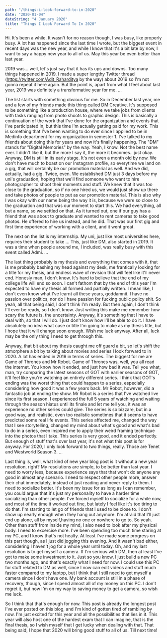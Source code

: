 ```yaml
---
path: "/things-i-look-forward-to-in-2020"
date: "2020-01-04"
dateString: "4 January 2020"
title: "Things I Look Forward To In 2020"
---
```


Hi. It's been a while. It wasn't for no reason though, I was busy, like properly busy. A lot has happened since the last time I wrote, but the biggest event in recent days was the new year, and while I know that it's a bit late by now, I want to say a happy new year to all of us. May this year be even better than last year. 

2019 was... well, let's just say that it has its ups and downs. Too many things happened in 2019. I made a super lengthy Twitter thread (https://twitter.com/Adit_Raharditya by the way) about 2019 so I'm not gonna repeat it here again. But the point is, apart from what I feel about last year, 2019 was definitely a transformative year for me. ...

The list starts with something obvious for me. So in December last year, me and a few of my friends made this thing called DM Creative. It's supposed to be something like a production house, where we take jobs from clients with tasks ranging from photo shoots to graphic design. This is basically a continuation of the work that I've done for the organization and events that I've participated in, but this time I'm actually getting paid for my work. This is something that I've been wanting to do ever since I applied to be in Medinfo department for my organization in semester 1. I've talked to my friends about doing this for years and now it's finally happening. The "DM" stands for "Digital Memories" by the way. Yeah, I know. Not the best name ever. I didn't like it, but the more I say it, the more it becomes.. just okay. Anyway, DM is still in its early stage. It's not even a month old by now. We don't have much to boast on our Instagram profile, so everytime we land on a gig, that will certainly be our promotion material as well. And we did, actually, had a gig. Twice, even. We established DM just 3 days before my uni's graduation, hoping that we'll find someone who want to hire photographer to shoot their moments and stuff. We knew that it was too close to the graduation, so if no one hired us, we would just show up there and take photos of people to put as our promotion material. This is also why I was okay with our name being the way it is, because we were so close to the graduation and that was our moment to start this. We had everything, all but a name, so we settled on that. As it turned out, one if our guy has a friend that was about to graduate and wanted to rent cameras to take good photos. He offered to hire us instead, and he did. That was our first gig and first time experience of working with a client, and it went great. 

The next on the list is my internship. My uni, just like most universities here, requires their student to take ... This, just like DM, also started in 2019. It was a time when people around me, I included, was really busy with this event called Admi. ...

The last thing probably is my thesis and everything that comes with it, that is me probably bashing my head against my desk, me frantically looking for a title for my thesis, and endless wave of revision that will feel like it'll never end. Honesly man, I don't know. It's hard to believe that the end of my college life will end so soon. I can't fathom that by the end of this year I'm expected to have my thesis all formed and partially written. I mean like, I don't even know what I've learnt all these years, goddamnit. I have no passion over politics, nor do I have passion for fucking public policy shit. So yeah, all that being said, I don't think I'm ready. But then again, I don't think I'll ever be ready, so I don't know. Just writing this make me remember how scary the future is, the uncertainty. Anyway, it's something that I have to deal with, so that I will do. I just don't know how I'll be able to do it. I have absolutely no idea what case or title I'm going to make as my thesis title, but I hope that it will change soon enough. Wish me luck anyway. After all, luck may be the only thing I need to get through this. 

Anyway, that bit about my thesis caught me off guard a bit, so let's shift the atmorphere a bit by talking about movies and series I look forward to in 2020. A lot has ended in 2019 in terms of series. The biggest for me are Game of Thrones and Mr Robot. Game of Thrones was, well, you all read the internet. You know how it ended, and just how bad it was. Tell you what, man, try comparing the latest seasons of GOT with earlier seasons of GOT, it'll feel like you're watching an entirely different series. I think that GOT's ending was the worst thing that could happen to a series, especially considering how good it was a few years back. Mr Robot, however, did a fantastic job at ending the show. Mr Robot is a series that I've watched live since its first season. I experienced the full 5 years of watching and waiting through the season hiatus until its finale and let me tell you, it was an experience no other series could give. The series is so bizzare, but in a good way, and realistic, even too realistic sometimes that it seems to have predicted some real life events. This series affected me, changed the way that I see storytelling, changed my mind about what's good and what's bad to do in a series, even inspired me to apply their weird framing technique into the photos that I take. This series is very good, and it ended perfectly. But enough of stuff that's over last year, it's not what this post is for anyway. For 2020, I only look forward to two things, really. Those are Tenet and Westworld Season 3. ...

Last thing is, well, what kind of new year blog post is it without a new year resolution, right? My resolutions are simple, to be better than last year. I need to worry less, because experience says that that won't do anyone any good in almost any scenario. I need to respect other people more, answer their chat immediately, instead of just reading and never reply to them. I need to socialize better. It's been my issue for as long as I can remember, you could argue that it's just my personality to have a harder time socializing than other people. I've forced myself to socialize for a while now, and most of the time it worked out fine, but lately I feel like it's too tiring to do that. I'm starting to let go of friends that I used to be close to. I don't show up nearly enough when they hang out anymore. I'm afraid that I'll just end up alone, all by myself,having no one or nowhere to go to. So yeah. Other than stuff from inside my mind, I also need to look after my physical body. I need to excercise more. I've been spending too much time staring at my PC, and I know that's not healty. At least I've made some progress on this part though, as I just did jogging this evening. And it wasn't bad either, considering I haven't jog for a whole year until today. Oh, and my last resolution is to get myself a camera. If I'm serious with DM, then at least I've got to make some investment to it. Just so you know, I just build a new PC two months ago, and that's exactly what I need for now. I could use this PC for stuff related to DM as well, since I now can edit videos and stuff much faster compared to my laptop, but I think that I still need to get myself a camera since I don't have one. My bank account is still in a phase of recovery, though, since I spend almost all of my money on this PC. I don't regret it, but now I'm on my way to saving money to get a camera, so wish me luck. 

So I think that that's enough for now. This post is already the longest post I've ever posted on this blog, and I'm kind of gotten tired of rambling by now. I'm just excited for this year and all the possibilities that lies in it. This year will also host one of the hardest exam that I can imagine, that is the final thesis, so I wish myself that I get lucky when dealing with that. That being said, I hope that 2020 will bring good stuff to all of us. Till next time!
